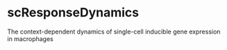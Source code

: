 # scResponseDynamics
The context-dependent dynamics of single-cell inducible gene expression in macrophages
